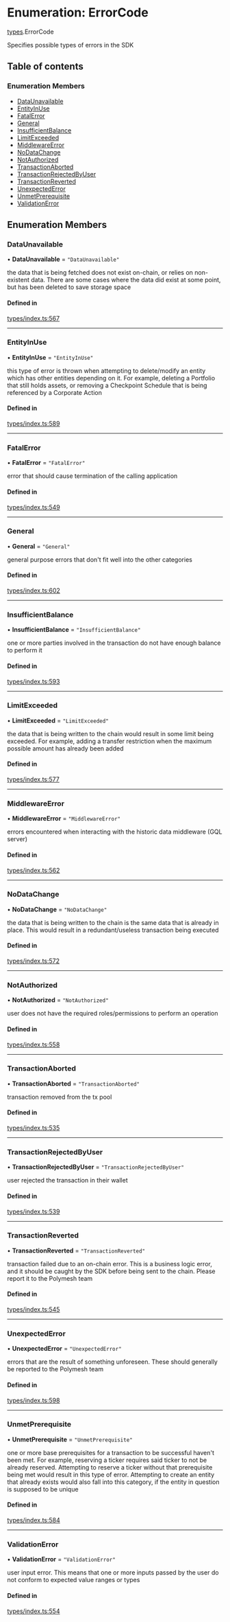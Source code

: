 # Enumeration: ErrorCode

[types](../wiki/types).ErrorCode

Specifies possible types of errors in the SDK

## Table of contents

### Enumeration Members

- [DataUnavailable](../wiki/types.ErrorCode#dataunavailable)
- [EntityInUse](../wiki/types.ErrorCode#entityinuse)
- [FatalError](../wiki/types.ErrorCode#fatalerror)
- [General](../wiki/types.ErrorCode#general)
- [InsufficientBalance](../wiki/types.ErrorCode#insufficientbalance)
- [LimitExceeded](../wiki/types.ErrorCode#limitexceeded)
- [MiddlewareError](../wiki/types.ErrorCode#middlewareerror)
- [NoDataChange](../wiki/types.ErrorCode#nodatachange)
- [NotAuthorized](../wiki/types.ErrorCode#notauthorized)
- [TransactionAborted](../wiki/types.ErrorCode#transactionaborted)
- [TransactionRejectedByUser](../wiki/types.ErrorCode#transactionrejectedbyuser)
- [TransactionReverted](../wiki/types.ErrorCode#transactionreverted)
- [UnexpectedError](../wiki/types.ErrorCode#unexpectederror)
- [UnmetPrerequisite](../wiki/types.ErrorCode#unmetprerequisite)
- [ValidationError](../wiki/types.ErrorCode#validationerror)

## Enumeration Members

### DataUnavailable

• **DataUnavailable** = ``"DataUnavailable"``

the data that is being fetched does not exist on-chain, or relies on non-existent data. There are
  some cases where the data did exist at some point, but has been deleted to save storage space

#### Defined in

[types/index.ts:567](https://github.com/PolymeshAssociation/polymesh-sdk/blob/95e180d2/src/types/index.ts#L567)

___

### EntityInUse

• **EntityInUse** = ``"EntityInUse"``

this type of error is thrown when attempting to delete/modify an entity which has other entities depending on it. For example, deleting
  a Portfolio that still holds assets, or removing a Checkpoint Schedule that is being referenced by a Corporate Action

#### Defined in

[types/index.ts:589](https://github.com/PolymeshAssociation/polymesh-sdk/blob/95e180d2/src/types/index.ts#L589)

___

### FatalError

• **FatalError** = ``"FatalError"``

error that should cause termination of the calling application

#### Defined in

[types/index.ts:549](https://github.com/PolymeshAssociation/polymesh-sdk/blob/95e180d2/src/types/index.ts#L549)

___

### General

• **General** = ``"General"``

general purpose errors that don't fit well into the other categories

#### Defined in

[types/index.ts:602](https://github.com/PolymeshAssociation/polymesh-sdk/blob/95e180d2/src/types/index.ts#L602)

___

### InsufficientBalance

• **InsufficientBalance** = ``"InsufficientBalance"``

one or more parties involved in the transaction do not have enough balance to perform it

#### Defined in

[types/index.ts:593](https://github.com/PolymeshAssociation/polymesh-sdk/blob/95e180d2/src/types/index.ts#L593)

___

### LimitExceeded

• **LimitExceeded** = ``"LimitExceeded"``

the data that is being written to the chain would result in some limit being exceeded. For example, adding a transfer
  restriction when the maximum possible amount has already been added

#### Defined in

[types/index.ts:577](https://github.com/PolymeshAssociation/polymesh-sdk/blob/95e180d2/src/types/index.ts#L577)

___

### MiddlewareError

• **MiddlewareError** = ``"MiddlewareError"``

errors encountered when interacting with the historic data middleware (GQL server)

#### Defined in

[types/index.ts:562](https://github.com/PolymeshAssociation/polymesh-sdk/blob/95e180d2/src/types/index.ts#L562)

___

### NoDataChange

• **NoDataChange** = ``"NoDataChange"``

the data that is being written to the chain is the same data that is already in place. This would result
  in a redundant/useless transaction being executed

#### Defined in

[types/index.ts:572](https://github.com/PolymeshAssociation/polymesh-sdk/blob/95e180d2/src/types/index.ts#L572)

___

### NotAuthorized

• **NotAuthorized** = ``"NotAuthorized"``

user does not have the required roles/permissions to perform an operation

#### Defined in

[types/index.ts:558](https://github.com/PolymeshAssociation/polymesh-sdk/blob/95e180d2/src/types/index.ts#L558)

___

### TransactionAborted

• **TransactionAborted** = ``"TransactionAborted"``

transaction removed from the tx pool

#### Defined in

[types/index.ts:535](https://github.com/PolymeshAssociation/polymesh-sdk/blob/95e180d2/src/types/index.ts#L535)

___

### TransactionRejectedByUser

• **TransactionRejectedByUser** = ``"TransactionRejectedByUser"``

user rejected the transaction in their wallet

#### Defined in

[types/index.ts:539](https://github.com/PolymeshAssociation/polymesh-sdk/blob/95e180d2/src/types/index.ts#L539)

___

### TransactionReverted

• **TransactionReverted** = ``"TransactionReverted"``

transaction failed due to an on-chain error. This is a business logic error,
  and it should be caught by the SDK before being sent to the chain.
  Please report it to the Polymesh team

#### Defined in

[types/index.ts:545](https://github.com/PolymeshAssociation/polymesh-sdk/blob/95e180d2/src/types/index.ts#L545)

___

### UnexpectedError

• **UnexpectedError** = ``"UnexpectedError"``

errors that are the result of something unforeseen.
  These should generally be reported to the Polymesh team

#### Defined in

[types/index.ts:598](https://github.com/PolymeshAssociation/polymesh-sdk/blob/95e180d2/src/types/index.ts#L598)

___

### UnmetPrerequisite

• **UnmetPrerequisite** = ``"UnmetPrerequisite"``

one or more base prerequisites for a transaction to be successful haven't been met. For example, reserving a ticker requires
  said ticker to not be already reserved. Attempting to reserve a ticker without that prerequisite being met would result in this
  type of error. Attempting to create an entity that already exists would also fall into this category,
  if the entity in question is supposed to be unique

#### Defined in

[types/index.ts:584](https://github.com/PolymeshAssociation/polymesh-sdk/blob/95e180d2/src/types/index.ts#L584)

___

### ValidationError

• **ValidationError** = ``"ValidationError"``

user input error. This means that one or more inputs passed by the user
  do not conform to expected value ranges or types

#### Defined in

[types/index.ts:554](https://github.com/PolymeshAssociation/polymesh-sdk/blob/95e180d2/src/types/index.ts#L554)
